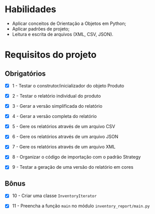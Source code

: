 # Habilidades
 
- Aplicar conceitos de Orientação a Objetos em Python;
- Aplicar padrões de projeto;
- Leitura e escrita de arquivos (XML, CSV, JSON).

# Requisitos do projeto

## Obrigatórios

- [x] 1 - Testar o construtor/inicializador do objeto Produto

- [x] 2 - Testar o relatório individual do produto

- [x] 3 - Gerar a versão simplificada do relatório

- [x] 4 - Gerar a versão completa do relatório

- [x] 5 - Gere os relatórios através de um arquivo CSV

- [x] 6 - Gere os relatórios através de um arquivo JSON

- [x] 7 - Gere os relatórios através de um arquivo XML

- [x] 8 - Organizar o código de importação com o padrão Strategy

- [x] 9 - Testar a geração de uma versão do relatório em cores

## Bônus

- [x] 10 - Criar uma classe `InventoryIterator`

- [x] 11 - Preencha a função `main` no módulo `inventory_report/main.py`
